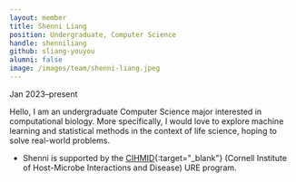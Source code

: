 ```yaml
---
layout: member
title: Shenni Liang
position: Undergraduate, Computer Science
handle: shenniliang
github: sliang-youyou
alumni: false
image: /images/team/shenni-liang.jpeg
---
```

Jan 2023–present

Hello, I am an undergraduate Computer Science major interested in computational biology. More specifically, I would love to explore machine learning and statistical methods in the context of life science, hoping to solve real-world problems. 

* Shenni is supported by the [CIHMID](https://cihmid.cornell.edu/){:target="_blank"} (Cornell Institute of Host-Microbe Interactions and Disease) URE program.
